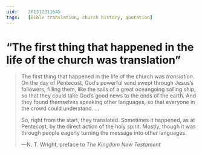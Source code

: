 ```yaml
---
uid:	201312311645
tags:	[Bible translation, church history, quotation]
---
```


# “The first thing that happened in the life of the church was translation”

> The first thing that happened in the life of the church was *translation*. On the day of Pentecost, God’s powerful wind swept through Jesus’s followers, filling them, like the sails of a great oceangoing sailing ship, so that they could take God’s good news to the ends of the earth. And they found themselves speaking other languages, so that everyone in the crowd could understand. …
> 
> So, right from the start, they translated. Sometimes it happened, as at Pentecost, by the direct action of the holy spirit. Mostly, though it was through people eagerly turning the message into other languages.
> 
> —N. T. Wright, preface to *The Kingdom New Testament*
